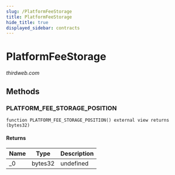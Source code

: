 ```yaml
---
slug: /PlatformFeeStorage
title: PlatformFeeStorage
hide_title: true
displayed_sidebar: contracts
---
```

# PlatformFeeStorage

*thirdweb.com*







## Methods

### PLATFORM_FEE_STORAGE_POSITION

```solidity
function PLATFORM_FEE_STORAGE_POSITION() external view returns (bytes32)
```






#### Returns

| Name | Type | Description |
|---|---|---|
| _0 | bytes32 | undefined |



